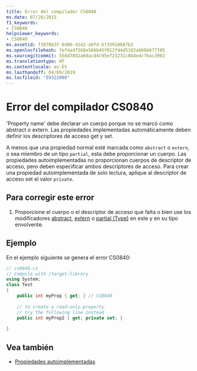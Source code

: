 ```yaml
---
title: Error del compilador CS0840
ms.date: 07/20/2015
f1_keywords:
- CS0840
helpviewer_keywords:
- CS0840
ms.assetid: f307083f-8d86-4142-a9fd-b735910687b2
ms.openlocfilehash: fef4a4f568e566b45f012f44d5102ab66b677f05
ms.sourcegitcommit: 558d78d2a68acd4c95ef23231c8b4e4c7bac3902
ms.translationtype: HT
ms.contentlocale: es-ES
ms.lasthandoff: 04/09/2019
ms.locfileid: "59322009"
---
```

# <a name="compiler-error-cs0840"></a>Error del compilador CS0840
'Property name' debe declarar un cuerpo porque no se marcó como abstract o extern. Las propiedades implementadas automáticamente deben definir los descriptores de acceso get y set.  
  
 A menos que una propiedad normal esté marcada como `abstract` o `extern`, o sea miembro de un tipo `partial`, esta debe proporcionar un cuerpo. Las propiedades autoimplementadas no proporcionan cuerpos de descriptor de acceso, pero deben especificar ambos descriptores de acceso. Para crear una propiedad autoimplementada de solo lectura, aplique al descriptor de acceso set el valor `private`.  
  
## <a name="to-correct-this-error"></a>Para corregir este error  
  
1. Proporcione el cuerpo o el descriptor de acceso que falta o bien use los modificadores [abstract](../../../csharp/language-reference/keywords/abstract.md), [extern](../../../csharp/language-reference/keywords/extern.md) o [partial (Type)](../../../csharp/language-reference/keywords/partial-type.md) en este y en su tipo envolvente.  
  
## <a name="example"></a>Ejemplo  
 En el ejemplo siguiente se genera el error CS0840:  
  
```csharp  
// cs0840.cs  
// Compile with /target:library  
using System;  
class Test  
{  
    public int myProp { get; } // CS0840  
  
    // to create a read-only property  
    // try the following line instead  
    public int myProp2 { get; private set; }  
  
}  
```  
  
## <a name="see-also"></a>Vea también

- [Propiedades autoimplementadas](../../../csharp/programming-guide/classes-and-structs/auto-implemented-properties.md)
